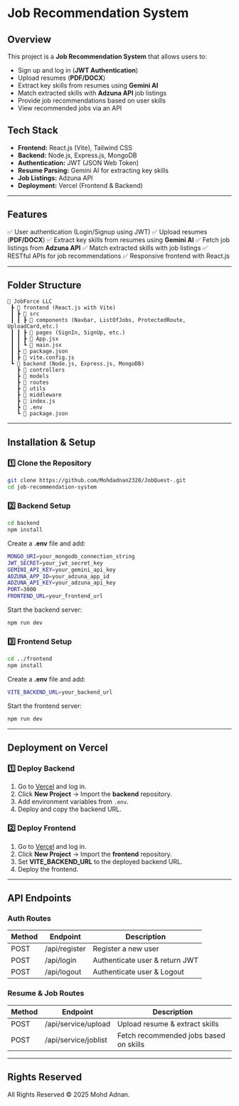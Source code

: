 # Job Recommendation System

## Overview
This project is a **Job Recommendation System** that allows users to:
- Sign up and log in (**JWT Authentication**)
- Upload resumes (**PDF/DOCX**)
- Extract key skills from resumes using **Gemini AI**
- Match extracted skills with **Adzuna API** job listings
- Provide job recommendations based on user skills
- View recommended jobs via an API

## Tech Stack
- **Frontend:** React.js (Vite), Tailwind CSS
- **Backend:** Node.js, Express.js, MongoDB
- **Authentication:** JWT (JSON Web Token)
- **Resume Parsing:** Gemini AI for extracting key skills
- **Job Listings:** Adzuna API
- **Deployment:** Vercel (Frontend & Backend)

---

## Features
✅ User authentication (Login/Signup using JWT)
✅ Upload resumes (**PDF/DOCX**)
✅ Extract key skills from resumes using **Gemini AI**
✅ Fetch job listings from **Adzuna API**
✅ Match extracted skills with job listings
✅ RESTful APIs for job recommendations
✅ Responsive frontend with React.js

---

## Folder Structure
```
📂 JobForce LLC
 ┣ 📂 frontend (React.js with Vite)
 ┃ ┣ 📂 src
 ┃ ┃ ┣ 📂 components (Navbar, ListOfJobs, ProtectedRoute, UploadCard,etc.)
 ┃ ┃ ┣ 📂 pages (SignIn, SignUp, etc.)
 ┃ ┃ ┣ 📜 App.jsx
 ┃ ┃ ┗ 📜 main.jsx
 ┃ ┣ 📜 package.json
 ┃ ┣ 📜 vite.config.js
 ┗ 📂 backend (Node.js, Express.js, MongoDB)
   ┣ 📂 controllers
   ┣ 📂 models
   ┣ 📂 routes
   ┣ 📂 utils
   ┣ 📂 middleware
   ┣ 📜 index.js
   ┣ 📜 .env
   ┗ 📜 package.json
```

---

## Installation & Setup

### 1️⃣ Clone the Repository
```sh
git clone https://github.com/Mohdadnan2320/JobQuest-.git
cd job-recommendation-system
```

### 2️⃣ Backend Setup
```sh
cd backend
npm install
```
Create a **.env** file and add:
```sh
MONGO_URI=your_mongodb_connection_string
JWT_SECRET=your_jwt_secret_key
GEMINI_API_KEY=your_gemini_api_key
ADZUNA_APP_ID=your_adzuna_app_id
ADZUNA_API_KEY=your_adzuna_api_key
PORT=3000
FRONTEND_URL=your_frontend_url
```
Start the backend server:
```sh
npm run dev
```

### 3️⃣ Frontend Setup
```sh
cd ../frontend
npm install
```
Create a **.env** file and add:
```sh
VITE_BACKEND_URL=your_backend_url
```
Start the frontend server:
```sh
npm run dev
```

---

## Deployment on Vercel

### **1️⃣ Deploy Backend**
1. Go to [Vercel](https://vercel.com/) and log in.
2. Click **New Project** → Import the **backend** repository.
3. Add environment variables from `.env`.
4. Deploy and copy the backend URL.

### **2️⃣ Deploy Frontend**
1. Go to [Vercel](https://vercel.com/) and log in.
2. Click **New Project** → Import the **frontend** repository.
3. Set **VITE_BACKEND_URL** to the deployed backend URL.
4. Deploy the frontend.

---

## API Endpoints

### **Auth Routes**
| Method | Endpoint       | Description |
|--------|--------------|-------------|
| POST   | /api/register | Register a new user |
| POST   | /api/login  | Authenticate user & return JWT |
| POST   | /api/logout  | Authenticate user & Logout |

### **Resume & Job Routes**
| Method | Endpoint       | Description |
|--------|--------------|-------------|
| POST   | /api/service/upload  | Upload resume & extract skills |
| POST    | /api/service/joblist | Fetch recommended jobs based on skills |

---

## Rights Reserved 
All Rights Reserved © 2025 Mohd Adnan. 
